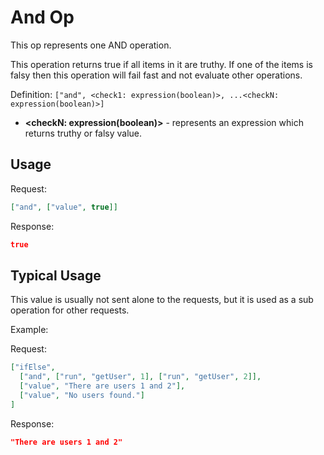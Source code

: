 # And Op

This op represents one AND operation.

This operation returns true if all items in it are truthy. If one of the items is falsy then this operation will fail 
fast and not evaluate other operations.

Definition: `["and", <check1: expression(boolean)>, ...<checkN: expression(boolean)>]`

* __&lt;checkN: expression(boolean)&gt;__ - represents an expression which returns truthy or falsy value.

## Usage


Request:
```json
["and", ["value", true]]
```


Response:
```json
true
```


## Typical Usage

This value is usually not sent alone to the requests, but it is used as a sub operation for other requests.

Example:

Request:
```json
["ifElse", 
  ["and", ["run", "getUser", 1], ["run", "getUser", 2]], 
  ["value", "There are users 1 and 2"], 
  ["value", "No users found."] 
]
```

Response:
```json
"There are users 1 and 2"
```
